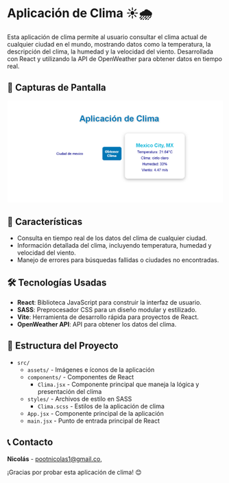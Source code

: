 # Aplicación de Clima ☀️🌧️

Esta aplicación de clima permite al usuario consultar el clima actual de cualquier ciudad en el mundo, mostrando datos como la temperatura, la descripción del clima, la humedad y la velocidad del viento. Desarrollada con React y utilizando la API de OpenWeather para obtener datos en tiempo real.

## 📸 Capturas de Pantalla

![Aplicación de Clima](/src/assets/screenshot.png)

## 🚀 Características

- Consulta en tiempo real de los datos del clima de cualquier ciudad.
- Información detallada del clima, incluyendo temperatura, humedad y velocidad del viento.
- Manejo de errores para búsquedas fallidas o ciudades no encontradas.

## 🛠️ Tecnologías Usadas

- **React**: Biblioteca JavaScript para construir la interfaz de usuario.
- **SASS**: Preprocesador CSS para un diseño modular y estilizado.
- **Vite**: Herramienta de desarrollo rápida para proyectos de React.
- **OpenWeather API**: API para obtener los datos del clima.

## 📂 Estructura del Proyecto

- `src/`
  - `assets/` - Imágenes e íconos de la aplicación
  - `components/` - Componentes de React
    - `Clima.jsx` - Componente principal que maneja la lógica y presentación del clima
  - `styles/` - Archivos de estilo en SASS
    - `Clima.scss` - Estilos de la aplicación de clima
  - `App.jsx` - Componente principal de la aplicación
  - `main.jsx` - Punto de entrada principal de React

## 📞 Contacto

**Nicolás** - [pootnicolas1@gmail.co,](mailto:pootnicolas1@gmail.com)

¡Gracias por probar esta aplicación de clima! 😊
